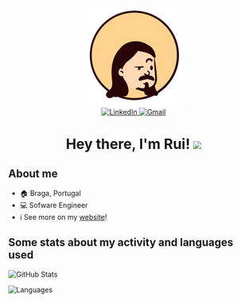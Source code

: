 <div id="avatar" align="center">
  <img height="200px" src="https://raw.githubusercontent.com/priest110/priest110/main/mini_avatar.png" alt="Avatar"/>
</div>
<div id="logos" align="center">
  <a href="https://www.linkedin.com/in/ruinbcoliveira/">
    <img alt="LinkedIn" src="https://img.shields.io/badge/LinkedIn-0077B5?style=for-the-badge&logo=linkedin&logoColor=white" />
  </a>
  <a href="mailto:rui.nbc.oliveira@gmail.com">
    <img src="https://img.shields.io/badge/Gmail-D14836?style=for-the-badge&logo=gmail&logoColor=white" alt="Gmail"/>
  </a>
</div>
<div id="hi" align="center">
  <h1>Hey there, I'm Rui! <img src="https://media.giphy.com/media/hvRJCLFzcasrR4ia7z/giphy.gif" width="28"></h1>
</div>

## About me
- 🏠 Braga, Portugal
- 💻 Sofware Engineer
- ℹ️ See more on my [website](https://priest110.github.io/)! 

## Some stats about my activity and languages used
<div>
  <img alt="GitHub Stats" src="https://github-readme-stats.vercel.app/api?username=priest110&show_icons=true&theme=react&include_all_commits=true&count_private=true&hide_border=true" />
  <p/>
  <img style="height: 195px !important"  alt="Languages" src="https://github-readme-stats.vercel.app/api/top-langs/?username=priest110&layout=compact&theme=react" />
</div>
